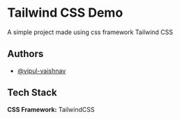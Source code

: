 # Tailwind CSS Demo

A simple project made using css framework Tailwind CSS

## Authors

- [@vipul-vaishnav](https://www.github.com/vipul-vaishnav)

## Tech Stack

**CSS Framework:** TailwindCSS
